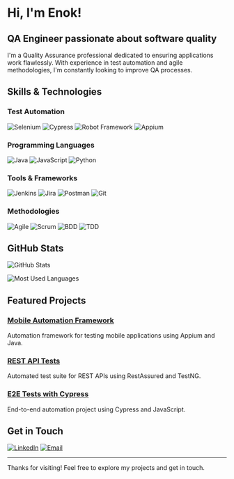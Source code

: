 # Hi, I'm Enok!

## QA Engineer passionate about software quality

I'm a Quality Assurance professional dedicated to ensuring applications work flawlessly. With experience in test automation and agile methodologies, I'm constantly looking to improve QA processes.

## Skills & Technologies

### Test Automation
![Selenium](https://img.shields.io/badge/-Selenium-43B02A?style=flat&logo=selenium&logoColor=white)
![Cypress](https://img.shields.io/badge/-Cypress-17202C?style=flat&logo=cypress&logoColor=white)
![Robot Framework](https://img.shields.io/badge/-Robot%20Framework-000000?style=flat&logo=robot-framework&logoColor=white)
![Appium](https://img.shields.io/badge/-Appium-662D91?style=flat&logo=appium&logoColor=white)

### Programming Languages
![Java](https://img.shields.io/badge/-Java-007396?style=flat&logo=java&logoColor=white)
![JavaScript](https://img.shields.io/badge/-JavaScript-F7DF1E?style=flat&logo=javascript&logoColor=black)
![Python](https://img.shields.io/badge/-Python-3776AB?style=flat&logo=python&logoColor=white)

### Tools & Frameworks
![Jenkins](https://img.shields.io/badge/-Jenkins-D24939?style=flat&logo=jenkins&logoColor=white)
![Jira](https://img.shields.io/badge/-Jira-0052CC?style=flat&logo=jira&logoColor=white)
![Postman](https://img.shields.io/badge/-Postman-FF6C37?style=flat&logo=postman&logoColor=white)
![Git](https://img.shields.io/badge/-Git-F05032?style=flat&logo=git&logoColor=white)

### Methodologies
![Agile](https://img.shields.io/badge/-Agile-008CDD?style=flat&logoColor=white)
![Scrum](https://img.shields.io/badge/-Scrum-6DB33F?style=flat&logoColor=white)
![BDD](https://img.shields.io/badge/-BDD-4479A1?style=flat&logoColor=white)
![TDD](https://img.shields.io/badge/-TDD-3DDC84?style=flat&logoColor=white)

## GitHub Stats

![GitHub Stats](https://github-readme-stats.vercel.app/api?username=enokjanuario&show_icons=true&theme=radical)

![Most Used Languages](https://github-readme-stats.vercel.app/api/top-langs/?username=enokjanuario&layout=compact&theme=radical)

## Featured Projects

### [Mobile Automation Framework](https://github.com/enokjanuario/projeto-exemplo-1)
Automation framework for testing mobile applications using Appium and Java.

### [REST API Tests](https://github.com/enokjanuario/projeto-exemplo-2)
Automated test suite for REST APIs using RestAssured and TestNG.

### [E2E Tests with Cypress](https://github.com/enokjanuario/projeto-exemplo-3)
End-to-end automation project using Cypress and JavaScript.

## Get in Touch

[![LinkedIn](https://img.shields.io/badge/-LinkedIn-0077B5?style=flat&logo=linkedin&logoColor=white)](https://www.linkedin.com/in/enokjanuario/)
[![Email](https://img.shields.io/badge/-Email-D14836?style=flat&logo=gmail&logoColor=white)](mailto:ejrocha07@gmail.com)

---

Thanks for visiting! Feel free to explore my projects and get in touch.
